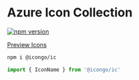 Azure Icon Collection
===

[![npm version](https://img.shields.io/npm/v/@icongo/ic.svg)](https://www.npmjs.com/package/@icongo/ic)

[Preview Icons](http://icongo.github.io/#/icons/ic)

```bash
npm i @icongo/ic
```

```jsx
import { IconName } from '@icongo/ic'
```